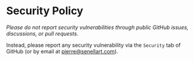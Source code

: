 # Security Policy

*Please do not report security vulnerabilities through public GitHub issues, discussions, or pull requests.*

Instead, please report any security vulnerability via the `Security` tab of GitHub (or by email at <pierre@senellart.com>).
